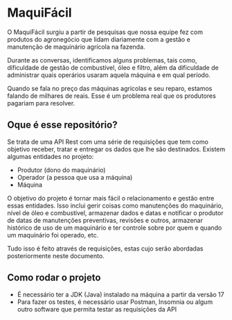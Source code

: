 # MaquiFácil

O MaquiFácil surgiu a partir de pesquisas que nossa equipe fez com produtos do agronegócio que lidam diariamente com a gestão e manutenção de maquinário agrícola na fazenda.

Durante as conversas, identificamos alguns problemas, tais como, dificuldade de gestão de combustível, óleo e filtro, além da dificuldade de administrar quais operários usaram aquela máquina e em qual período.

Quando se fala no preço das máquinas agrícolas e seu reparo, estamos falando de milhares de reais. Esse é um problema real que os produtores pagariam para resolver.
## Oque é esse repositório?

Se trata de uma API Rest com uma série de requisições que tem como objetivo receber, tratar e entregar os dados que lhe são destinados. Existem algumas entidades no projeto:
- Produtor (dono do maquinário)
- Operador (a pessoa que usa a máquina)
- Máquina 

O objetivo do projeto é tornar mais fácil o relacionamento e gestão entre essas entidades. Isso inclui gerir coisas como manutenções do maquinário, nível de óleo e combustível, armazenar dados e datas e notificar o produtor de datas de manutenções preventivas, revisões e outros, armazenar histórico de uso de  um maquinário e ter controle sobre por quem e quando um maquinário foi operado, etc.

Tudo isso é feito através de requisições, estas cujo serão abordadas posteriormente neste documento.
## Como rodar o projeto
 - É necessário ter a JDK (Java) instalado na máquina a partir da versão 17
 - Para fazer os testes, é necessário usar Postman, Insomnia ou algum outro software que permita testar as requisições da API
 
